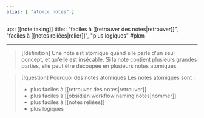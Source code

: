 ```yaml
---
alias: [ "atomic notes" ]
---
```

up:: [[note taking]]
title:: "faciles à [[retrouver des notes|retrouver]]", "faciles à [[notes reliées|relier]]", "plus logiques"
#pkm

---

> [!définition]
> Une note est atomique quand elle parle d'un seul concept, et qu'elle est insécable.
> Si la note contient plusieurs grandes parties, elle peut être découpée en plusieurs notes atomiques.


> [!question] Pourquoi des notes atomiques
> Les notes atomiques sont :
> - plus faciles à [[retrouver des notes|retrouver]]
> - plus faciles à [[obsidian workflow naming notes|nommer]]
> - plus faciles à [[notes reliées]]
> - plus logiques

